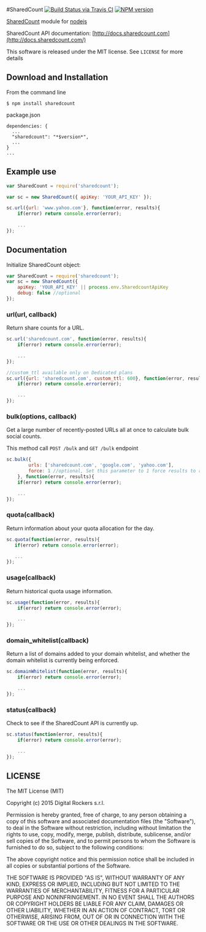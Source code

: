 #SharedCount
[![Build Status via Travis CI](https://travis-ci.org/DigitalRockers/sharedcount.svg?branch=master)](https://travis-ci.org/DigitalRockers/sharedcount)
[![NPM version](http://img.shields.io/npm/v/sharedcount.svg)](https://www.npmjs.org/package/sharedcount)

[SharedCount](sharedcount.com) module for [nodejs](nodejs.org)

SharedCount API documentation: [http://docs.sharedcount.com](http://docs.sharedcount.com/)

This software is released under the MIT license. See `LICENSE` for more details

## Download and Installation

From the command line

	$ npm install sharedcount

package.json

	dependencies: {
      ...
      "sharedcount": "*$version*",
      ...
    }
    ...

## Example use

```javascript
var SharedCount = require('sharedcount');

var sc = new SharedCount({ apiKey: 'YOUR_API_KEY' });

sc.url({url: 'www.yahoo.com'}, function(error, results){
	if(error) return console.error(error);
	
	...
});
```

## Documentation

Initialize SharedCount object:
```javascript
var SharedCount = require('sharedcount');
var sc = new SharedCount({
	apiKey: 'YOUR_API_KEY' || process.env.SharedcountApiKey
	debug: false //optional
});
```

### url(url, callback)
Return share counts for a URL.

```javascript
sc.url('sharedcount.com', function(error, results){
	if(error) return console.error(error);

	...
});

//custom_ttl available only on Dedicated plans
sc.url({url: 'sharedcount.com', custom_ttl: 600}, function(error, results){
	if(error) return console.error(error);

	...
});
```

### bulk(options, callback)
Get a large number of recently-posted URLs all at once to calculate bulk social counts.

This method call `POST /bulk` and `GET /bulk` endpoint
```javascript
sc.bulk({
		urls: ['sharedcount.com', 'google.com', 'yahoo.com'],
		force: 1 //optional, Set this parameter to 1 force results to return even if not all URLs have completed processing.
	}, function(error, results){
	if(error) return console.error(error);

	...
});
```
### quota(callback)
Return information about your quota allocation for the day.

 ```javascript
sc.quota(function(error, results){
	if(error) return console.error(error);

	...
});
```

### usage(callback)
Return historical quota usage information.

```javascript
sc.usage(function(error, results){
	if(error) return console.error(error);

	...
});
```

### domain_whitelist(callback)
Return a list of domains added to your domain whitelist, and whether the domain whitelist is currently being enforced.

```javascript
sc.domainWhitelist(function(error, results){
	if(error) return console.error(error);

	...
});
```

### status(callback)
Check to see if the SharedCount API is currently up.

```javascript
sc.status(function(error, results){
	if(error) return console.error(error);

	...
});
```

LICENSE
---
The MIT License (MIT)

Copyright (c) 2015 Digital Rockers s.r.l.

Permission is hereby granted, free of charge, to any person obtaining a copy
of this software and associated documentation files (the "Software"), to deal
in the Software without restriction, including without limitation the rights
to use, copy, modify, merge, publish, distribute, sublicense, and/or sell
copies of the Software, and to permit persons to whom the Software is
furnished to do so, subject to the following conditions:

The above copyright notice and this permission notice shall be included in
all copies or substantial portions of the Software.

THE SOFTWARE IS PROVIDED "AS IS", WITHOUT WARRANTY OF ANY KIND, EXPRESS OR
IMPLIED, INCLUDING BUT NOT LIMITED TO THE WARRANTIES OF MERCHANTABILITY,
FITNESS FOR A PARTICULAR PURPOSE AND NONINFRINGEMENT. IN NO EVENT SHALL THE
AUTHORS OR COPYRIGHT HOLDERS BE LIABLE FOR ANY CLAIM, DAMAGES OR OTHER
LIABILITY, WHETHER IN AN ACTION OF CONTRACT, TORT OR OTHERWISE, ARISING FROM,
OUT OF OR IN CONNECTION WITH THE SOFTWARE OR THE USE OR OTHER DEALINGS IN
THE SOFTWARE.
